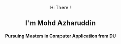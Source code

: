 
    

<p align="center">Hi There ! 
 <h2 align="center"> I'm  Mohd Azharuddin </h2>
<h4 align="center">Pursuing Masters in Computer Application  from DU</h4. 

